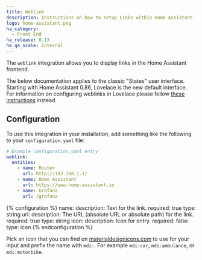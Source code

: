 ```yaml
---
title: Weblink
description: Instructions on how to setup Links within Home Assistant.
logo: home-assistant.png
ha_category:
  - Front End
ha_release: 0.13
ha_qa_scale: internal
---
```


The `weblink` integration allows you to display links in the Home Assistant frontend.

<div class='note'>

The below documentation applies to the classic "States" user interface. Starting with Home Assistant 0.86, Lovelace is the new default interface. For information on configuring weblinks in Lovelace please follow [these instructions](/lovelace/entities/#weblink) instead.

</div>

## Configuration

To use this integration in your installation, add something like the following to your `configuration.yaml` file:

```yaml
# Example configuration.yaml entry
weblink:
  entities:
    - name: Router
      url: http://192.168.1.1/
    - name: Home Assistant
      url: https://www.home-assistant.io
    - name: Grafana
      url: /grafana
```

{% configuration %}
name:
  description: Text for the link.
  required: true
  type: string
url:
  description: The URL (absolute URL or absolute path) for the link.
  required: true
  type: string
icon:
  description: Icon for entry.
  required: false
  type: icon
{% endconfiguration %}

Pick an icon that you can find on [materialdesignicons.com](https://materialdesignicons.com/) to use for your input and prefix the name with `mdi:`. For example `mdi:car`, `mdi:ambulance`, or  `mdi:motorbike`.
